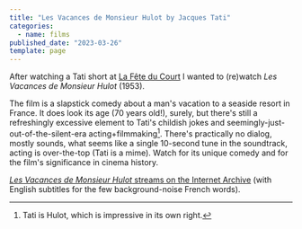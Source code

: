 ```yaml
---
title: "Les Vacances de Monsieur Hulot by Jacques Tati"
categories:
  - name: films
published_date: "2023-03-26"
template: page
---
```


After watching a Tati short at [La Fête du Court](/notes/10-shorts-from-la-fete-du-court/) I wanted to (re)watch _Les Vacances de Monsieur Hulot_ (1953).

The film is a slapstick comedy about a man's vacation to a seaside resort in France. It does look its age (70 years old!), surely, but there's still a refreshingly excessive element to Tati's childish jokes and seemingly-just-out-of-the-silent-era acting+filmmaking[^1]. There's practically no dialog, mostly sounds, what seems like a single 10-second tune in the soundtrack, acting is over-the-top (Tati is a mime). Watch for its unique comedy and for the film's significance in cinema history.

[_Les Vacances de Monsieur Hulot_ streams on the Internet Archive](https://archive.org/details/les-vacances-de-monsieur-hulot) (with English subtitles for the few background-noise French words).

[^1]: Tati is Hulot, which is impressive in its own right.
